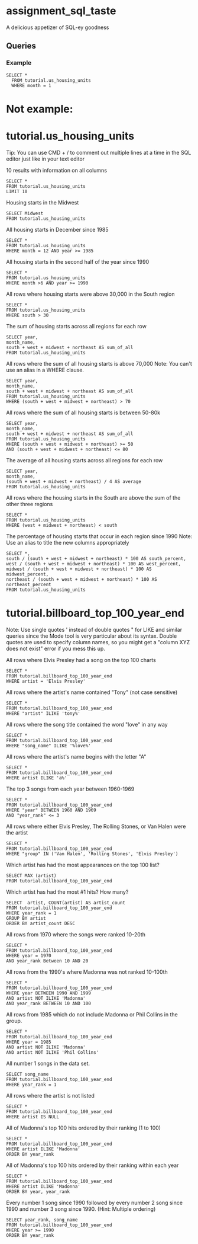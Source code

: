 # assignment_sql_taste
A delicious appetizer of SQL-ey goodness


## Queries

### Example

```
SELECT *
  FROM tutorial.us_housing_units
  WHERE month = 1
```

# Not example:

# tutorial.us_housing_units

Tip: You can use CMD + / to comment out multiple lines at a time in the SQL editor just like in your text editor

10 results with information on all columns
```
SELECT *
FROM tutorial.us_housing_units
LIMIT 10
```
Housing starts in the Midwest
```
SELECT Midwest
FROM tutorial.us_housing_units
```
All housing starts in December since 1985
```
SELECT *
FROM tutorial.us_housing_units
WHERE month = 12 AND year >= 1985
```
All housing starts in the second half of the year since 1990
```
SELECT *
FROM tutorial.us_housing_units
WHERE month >6 AND year >= 1990
```
All rows where housing starts were above 30,000 in the South region
```
SELECT *
FROM tutorial.us_housing_units
WHERE south > 30
```
The sum of housing starts across all regions for each row
```
SELECT year,
month_name,
south + west + midwest + northeast AS sum_of_all
FROM tutorial.us_housing_units
```
All rows where the sum of all housing starts is above 70,000 Note: You can't use an alias in a WHERE clause.
```
SELECT year,
month_name,
south + west + midwest + northeast AS sum_of_all
FROM tutorial.us_housing_units
WHERE (south + west + midwest + northeast) > 70
```
All rows where the sum of all housing starts is between 50-80k
```
SELECT year,
month_name,
south + west + midwest + northeast AS sum_of_all
FROM tutorial.us_housing_units
WHERE (south + west + midwest + northeast) >= 50
AND (south + west + midwest + northeast) <= 80
```
The average of all housing starts across all regions for each row
```
SELECT year,
month_name,
(south + west + midwest + northeast) / 4 AS average
FROM tutorial.us_housing_units
```
All rows where the housing starts in the South are above the sum of the other three regions
```
SELECT *
FROM tutorial.us_housing_units
WHERE (west + midwest + northeast) < south
```
The percentage of housing starts that occur in each region since 1990 Note: Use an alias to title the new columns appropriately
```
SELECT *,
south / (south + west + midwest + northeast) * 100 AS south_percent,
west / (south + west + midwest + northeast) * 100 AS west_percent,
midwest / (south + west + midwest + northeast) * 100 AS midwest_percent,
northeast / (south + west + midwest + northeast) * 100 AS northeast_percent
FROM tutorial.us_housing_units
```

# tutorial.billboard_top_100_year_end

Note: Use single quotes ' instead of double quotes " for LIKE and similar queries since the Mode tool is very particular about its syntax. Double quotes are used to specify column names, so you might get a "column XYZ does not exist" error if you mess this up.

All rows where Elvis Presley had a song on the top 100 charts
```
SELECT *
FROM tutorial.billboard_top_100_year_end
WHERE artist = 'Elvis Presley'
```
All rows where the artist's name contained "Tony" (not case sensitive)
```
SELECT *
FROM tutorial.billboard_top_100_year_end
WHERE "artist" ILIKE 'tony%'
```
All rows where the song title contained the word "love" in any way
```
SELECT *
FROM tutorial.billboard_top_100_year_end
WHERE "song_name" ILIKE '%love%'
```
All rows where the artist's name begins with the letter "A"
```
SELECT *
FROM tutorial.billboard_top_100_year_end
WHERE artist ILIKE 'a%'
```
The top 3 songs from each year between 1960-1969
```
SELECT *
FROM tutorial.billboard_top_100_year_end
WHERE "year" BETWEEN 1960 AND 1969
AND "year_rank" <= 3
```
All rows where either Elvis Presley, The Rolling Stones, or Van Halen were the artist
```
SELECT *
FROM tutorial.billboard_top_100_year_end
WHERE "group" IN ('Van Halen', 'Rolling Stones', 'Elvis Presley')
```
Which artist has had the most appearances on the top 100 list?
```
SELECT MAX (artist)
FROM tutorial.billboard_top_100_year_end
```
Which artist has had the most #1 hits? How many?
```
SELECT  artist, COUNT(artist) AS artist_count
FROM tutorial.billboard_top_100_year_end
WHERE year_rank = 1
GROUP BY artist
ORDER BY artist_count DESC
```
All rows from 1970 where the songs were ranked 10-20th
```
SELECT *
FROM tutorial.billboard_top_100_year_end
WHERE year = 1970
AND year_rank Between 10 AND 20
```
All rows from the 1990's where Madonna was not ranked 10-100th
```
SELECT *
FROM tutorial.billboard_top_100_year_end
WHERE year BETWEEN 1990 AND 1999
AND artist NOT ILIKE 'Madonna'
AND year_rank BETWEEN 10 AND 100
```
All rows from 1985 which do not include Madonna or Phil Collins in the group.
```
SELECT *
FROM tutorial.billboard_top_100_year_end
WHERE year = 1985
AND artist NOT ILIKE 'Madonna'
AND artist NOT ILIKE 'Phil Collins'
```
All number 1 songs in the data set.
```
SELECT song_name
FROM tutorial.billboard_top_100_year_end
WHERE year_rank = 1
```
All rows where the artist is not listed
```
SELECT *
FROM tutorial.billboard_top_100_year_end
WHERE artist IS NULL
```
All of Madonna's top 100 hits ordered by their ranking (1 to 100)
```
SELECT *
FROM tutorial.billboard_top_100_year_end
WHERE artist ILIKE 'Madonna'
ORDER BY year_rank
```
All of Madonna's top 100 hits ordered by their ranking within each year
```
SELECT *
FROM tutorial.billboard_top_100_year_end
WHERE artist ILIKE 'Madonna'
ORDER BY year, year_rank
```
Every number 1 song since 1990 followed by every number 2 song since 1990 and number 3 song since 1990. (Hint: Multiple ordering)
```
SELECT year_rank, song_name
FROM tutorial.billboard_top_100_year_end
WHERE year >= 1990
ORDER BY year_rank
```
